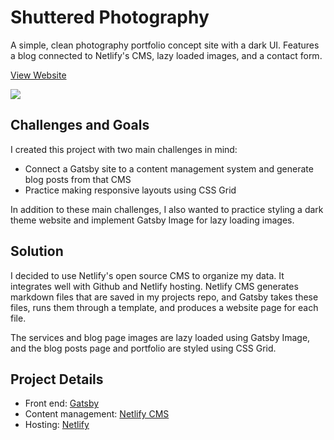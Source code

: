 # Shuttered Photography
A simple, clean photography portfolio concept site with a dark UI. Features a blog connected to Netlify's CMS, lazy loaded images, and a contact form.

[View Website](https://shuttered-photography.netlify.app/)

![](https://github.com/stormcloud266/gatsby-photography/blob/master/screenshot.gif)

## Challenges and Goals
I created this project with two main challenges in mind:
* Connect a Gatsby site to a content management system and generate blog posts from that CMS
* Practice making responsive layouts using CSS Grid

In addition to these main challenges, I also wanted to practice styling a dark theme website and implement Gatsby Image for lazy loading images.

## Solution
I decided to use Netlify's open source CMS to organize my data. It integrates well with Github and Netlify hosting. Netlify CMS generates markdown files that are saved in my projects repo, and Gatsby takes these files, runs them through a template, and produces a website page for each file.

The services and blog page images are lazy loaded using Gatsby Image, and the blog posts page and portfolio are styled using CSS Grid. 

## Project Details
* Front end: [Gatsby](https://www.gatsbyjs.com/)
* Content management: [Netlify CMS](https://www.netlifycms.org/)
* Hosting: [Netlify](https://www.netlify.com/)

